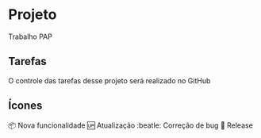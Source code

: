# Projeto
Trabalho PAP

## Tarefas

O controle das tarefas desse projeto será realizado no GitHub

## Ícones

 :package: Nova funcionalidade
 :up: Atualização
 :beatle: Correção de bug
 :checkered_flag: Release
